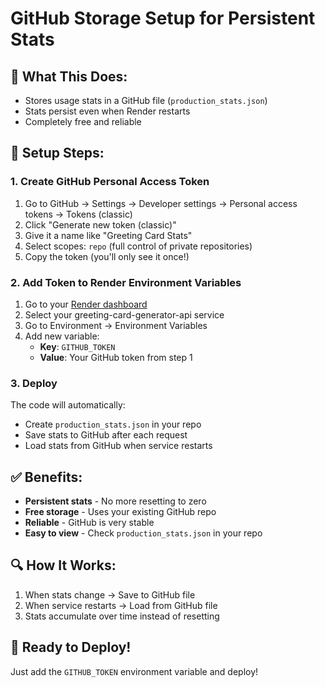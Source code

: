 # GitHub Storage Setup for Persistent Stats

## 🎯 **What This Does:**
- Stores usage stats in a GitHub file (`production_stats.json`)
- Stats persist even when Render restarts
- Completely free and reliable

## 🔧 **Setup Steps:**

### 1. Create GitHub Personal Access Token
1. Go to GitHub → Settings → Developer settings → Personal access tokens → Tokens (classic)
2. Click "Generate new token (classic)"
3. Give it a name like "Greeting Card Stats"
4. Select scopes: `repo` (full control of private repositories)
5. Copy the token (you'll only see it once!)

### 2. Add Token to Render Environment Variables
1. Go to your [Render dashboard](https://dashboard.render.com/)
2. Select your greeting-card-generator-api service
3. Go to Environment → Environment Variables
4. Add new variable:
   - **Key**: `GITHUB_TOKEN`
   - **Value**: Your GitHub token from step 1

### 3. Deploy
The code will automatically:
- Create `production_stats.json` in your repo
- Save stats to GitHub after each request
- Load stats from GitHub when service restarts

## ✅ **Benefits:**
- **Persistent stats** - No more resetting to zero
- **Free storage** - Uses your existing GitHub repo
- **Reliable** - GitHub is very stable
- **Easy to view** - Check `production_stats.json` in your repo

## 🔍 **How It Works:**
1. When stats change → Save to GitHub file
2. When service restarts → Load from GitHub file
3. Stats accumulate over time instead of resetting

## 🚀 **Ready to Deploy!**
Just add the `GITHUB_TOKEN` environment variable and deploy! 